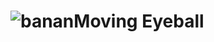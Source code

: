 # ![banan](https://images-wixmp-ed30a86b8c4ca887773594c2.wixmp.com/f/02eb66b7-d58b-4e6c-99af-0c771ac833a0/dgdvxkv-9385ce2e-b3dc-4f73-81dd-0f58b0abc4c8.png/v1/fill/w_895,h_893/higher_quality_transparent_just_an_eye_png_by_klaptohasdeviantart_dgdvxkv-pre.png?token=eyJ0eXAiOiJKV1QiLCJhbGciOiJIUzI1NiJ9.eyJzdWIiOiJ1cm46YXBwOjdlMGQxODg5ODIyNjQzNzNhNWYwZDQxNWVhMGQyNmUwIiwiaXNzIjoidXJuOmFwcDo3ZTBkMTg4OTgyMjY0MzczYTVmMGQ0MTVlYTBkMjZlMCIsIm9iaiI6W1t7ImhlaWdodCI6Ijw9OTgzIiwicGF0aCI6IlwvZlwvMDJlYjY2YjctZDU4Yi00ZTZjLTk5YWYtMGM3NzFhYzgzM2EwXC9kZ2R2eGt2LTkzODVjZTJlLWIzZGMtNGY3My04MWRkLTBmNThiMGFiYzRjOC5wbmciLCJ3aWR0aCI6Ijw9OTg1In1dXSwiYXVkIjpbInVybjpzZXJ2aWNlOmltYWdlLm9wZXJhdGlvbnMiXX0.uPVPm02-uoSozdOy-Edm7c8Tt3OXdBEhayXuVvY_UNE)Moving Eyeball
